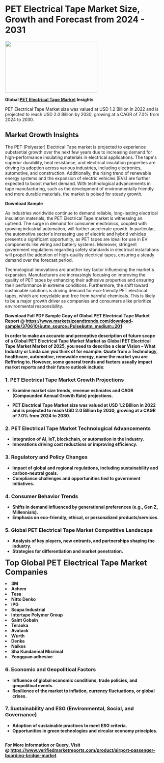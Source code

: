 <H1>PET Electrical Tape Market Size, Growth and Forecast from 2024 - 2031</H1><img class="aligncenter size-medium wp-image-584254" src="https://thirdeyenews.in/wp-content/uploads/2024/09/Global-Market-Research-300x168.jpeg" alt="" width="300" height="168" /><p><strong>Global&nbsp;<a href="https://www.marketsizeandtrends.com/download-sample/370610/&amp;utm_source=Pulse&amp;utm_medium=201">PET Electrical Tape Market</a> Insights</strong></p><p>PET Electrical Tape Market size was valued at USD 1.2 Billion in 2022 and is projected to reach USD 2.0 Billion by 2030, growing at a CAGR of 7.0% from 2024 to 2030.</p><p><h2>Market Growth Insights</h2> <p>The PET (Polyester) Electrical Tape market is projected to experience substantial growth over the next few years due to increasing demand for high-performance insulating materials in electrical applications. The tape's superior durability, heat resistance, and electrical insulation properties are driving its adoption across various industries, including electronics, automotive, and construction. Additionally, the rising trend of renewable energy systems and the expansion of electric vehicles (EVs) are further expected to boost market demand. With technological advancements in tape manufacturing, such as the development of environmentally friendly and more durable materials, the market is poised for steady growth.</p> <p><strong>Download Sample</strong></p> <p>As industries worldwide continue to demand reliable, long-lasting electrical insulation materials, the PET Electrical Tape market is witnessing an uptrend. The surge in demand for consumer electronics, coupled with growing industrial automation, will further accelerate growth. In particular, the automotive sector's increasing use of electric and hybrid vehicles presents a significant opportunity, as PET tapes are ideal for use in EV components like wiring and battery systems. Moreover, stringent government regulations regarding safety standards in electrical installations will propel the adoption of high-quality electrical tapes, ensuring a steady demand over the forecast period.</p> <p>Technological innovations are another key factor influencing the market's expansion. Manufacturers are increasingly focusing on improving the quality of PET tapes by enhancing their adhesive properties and ensuring their performance in extreme conditions. Furthermore, the shift toward sustainable solutions is driving demand for eco-friendly PET electrical tapes, which are recyclable and free from harmful chemicals. This is likely to be a major growth driver as companies and consumers alike prioritize environmental responsibility.</p> <p><strong></p><p><span class=""><strong>Download Full PDF Sample Copy of Global PET Electrical Tape Market Report</strong> @ <a href="https://www.marketsizeandtrends.com/download-sample/370610/&amp;utm_source=Pulse&amp;utm_medium=201" target="_blank">https://www.marketsizeandtrends.com/download-sample/370610/&amp;utm_source=Pulse&amp;utm_medium=201</a></span></p><p>In order to make an accurate and perceptive description of future scope of a Global&nbsp;PET Electrical Tape Market Market as Global&nbsp;PET Electrical Tape Market Market of 2025, you need to describe a clear Vision &ndash; What Industry or Linda can you think of for example: Quote from a Technology, healthcare, automotive, renewable energy, name the market you are Reffering to. However, some general trends and factors usually impact market reports and their future outlook include:</p><h3>1.&nbsp;<strong>PET Electrical Tape Market Growth Projections</strong></h3><ul><li>Examine market size trends, revenue estimates and CAGR (Compounded Annual Growth Rate) projections.</li><li><p>PET Electrical Tape Market size was valued at USD 1.2 Billion in 2022 and is projected to reach USD 2.0 Billion by 2030, growing at a CAGR of 7.0% from 2024 to 2030.</p></li></ul><h3>2.&nbsp;<strong>PET Electrical Tape Market Technological Advancements</strong></h3><ul><li>Integration of AI, IoT, blockchain, or automation in the industry.</li><li>Innovations driving cost reductions or improving efficiency.</li></ul><h3>3.&nbsp;<strong>Regulatory and Policy Changes</strong></h3><ul><li>Impact of global and regional regulations, including sustainability and carbon-neutral goals.</li><li>Compliance challenges and opportunities tied to government initiatives.</li></ul><h3>4.&nbsp;<strong>Consumer Behavior Trends</strong></h3><ul><li>Shifts in demand influenced by generational preferences (e.g., Gen Z, Millennials).</li><li>Emphasis on eco-friendly, ethical, or personalized products/services.</li></ul><h3>5.&nbsp;<strong>Global PET Electrical Tape Market Competitive Landscape</strong></h3><ul><li>Analysis of key players, new entrants, and partnerships shaping the industry.</li><li>Strategies for differentiation and market penetration.</li></ul><p data-pm-slice="1 1 []"><span style="color: inherit; font-family: inherit; font-size: 25px;">Top Global PET Electrical Tape Market Companies</span></p><div class="" data-test-id=""><p><li>3M</li><li> Achem</li><li> Tesa</li><li> Nitto Denko</li><li> IPG</li><li> Scapa Industrial</li><li> Intertape Polymer Group</li><li> Saint Gobain</li><li> Teraoka</li><li> Avatack</li><li> Wurth</li><li> Denka</li><li> Naikos</li><li> Sha Kundanmal Misrimal</li><li> Yongguan adhesive</li></p></div><h3>6.&nbsp;<strong>Economic and Geopolitical Factors</strong></h3><ul><li>Influence of global economic conditions, trade policies, and geopolitical events.</li><li>Resilience of the market to inflation, currency fluctuations, or global crises.</li></ul><h3>7.&nbsp;<strong>Sustainability and ESG (Environmental, Social, and Governance)</strong></h3><ul><li>Adoption of sustainable practices to meet ESG criteria.</li><li>Opportunities in green technologies and circular economy principles.</li></ul><h2><strong style="font-size: 14px;">For More Information or Query, Visit @&nbsp;</strong><a style="background-color: #ffffff; font-size: 14px;" href="https://www.marketsizeandtrends.com/report/pet-electrical-tape-market/" target="_blank">https://www.verifiedmarketreports.com/product/airport-passenger-boarding-bridge-market</a></h2>
